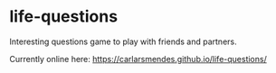 # life-questions
Interesting questions game to play with friends and partners.

Currently online here: 
https://carlarsmendes.github.io/life-questions/
